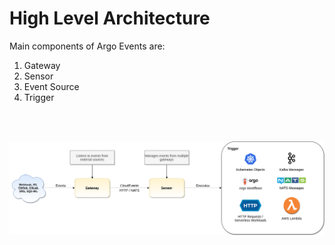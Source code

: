 # High Level Architecture

Main components of Argo Events are:

1. Gateway
2. Sensor
3. Event Source
4. Trigger

<br/>
<br/>

<p align="center">
  <img src="https://github.com/argoproj/argo-events/blob/nats-trigger-docs/docs/assets/high-level-architecture.png?raw=true" alt="High Level Architecture"/>
</p>

<br/>

